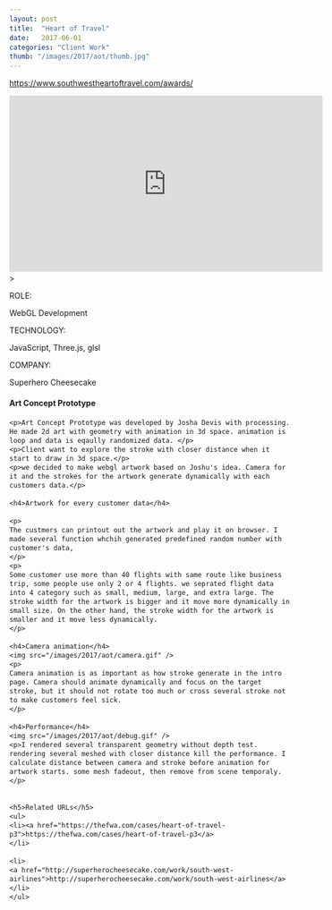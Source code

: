 ```yaml
---
layout: post
title:  "Heart of Travel"
date:   2017-06-01
categories: "Client Work"
thumb: "/images/2017/aot/thumb.jpg"
---
```

<a href="https://www.southwestheartoftravel.com/awards/">https://www.southwestheartoftravel.com/awards/</a>

<iframe width="560" height="315" src="https://www.youtube.com/embed/2Dr_0dwNDEU" frameborder="0" allowfullscreen></iframe>>

<div class="post-category">
<p class="post-title">ROLE:</p> 
<p class="post-value">WebGL Development</p>
</div>


<div class="post-category">
<p class="post-title">TECHNOLOGY:</p> 
<p class="post-value">JavaScript, Three.js, glsl</p>
</div>


<div class="post-category">
<p class="post-title">COMPANY:</p> 
<p class="post-value">Superhero Cheesecake</p>
</div>

<div class="post-description">
    <h4>Art Concept Prototype</h4>

    <p>Art Concept Prototype was developed by Josha Devis with processing. He made 2d art with geometry with animation in 3d space. animation is loop and data is eqaully randomized data. </p>
    <p>Client want to explore the stroke with closer distance when it start to draw in 3d space.</p>
    <p>we decided to make webgl artwork based on Joshu's idea. Camera for it and the strokes for the artwork generate dynamically with each customers data.</p>

    <h4>Artwork for every customer data</h4>

    <p>
    The custmers can printout out the artwork and play it on browser. I made several function whchih generated predefined random number with customer's data, 
    </p>
    <p>
    Some customer use more than 40 flights with same route like business trip, some people use only 2 or 4 flights. we seprated flight data into 4 category such as small, medium, large, and extra large. The stroke width for the artwork is bigger and it move more dynamically in small size. On the other hand, the stroke width for the artwork is smaller and it move less dynamically.
    </p>

    <h4>Camera animation</h4>
    <img src="/images/2017/aot/camera.gif" />
    <p>
    Camera animation is as important as how stroke generate in the intro page. Camera should animate dynamically and focus on the target stroke, but it should not rotate too much or cross several stroke not to make customers feel sick.
    </p>

    <h4>Performance</h4>
    <img src="/images/2017/aot/debug.gif" />
    <p>I rendered several transparent geometry without depth test. rendering several meshed with closer distance kill the performance. I calculate distance between camera and stroke before animation for artwork starts. some mesh fadeout, then remove from scene temporaly.</p>


    <h5>Related URLs</h5>
    <ul>
    <li><a href="https://thefwa.com/cases/heart-of-travel-p3">https://thefwa.com/cases/heart-of-travel-p3</a>
    </li>

    <li>
    <a href="http://superherocheesecake.com/work/south-west-airlines">http://superherocheesecake.com/work/south-west-airlines</a>
    </li>
    </ul>
</div>